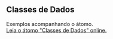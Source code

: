 ## Classes de Dados

Exemplos acompanhando o átomo.  
[Leia o átomo "Classes de Dados" online.](https://stepik.org/lesson/107298/step/1)
